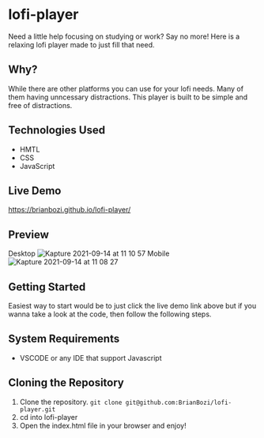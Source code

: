 # lofi-player
Need a little help focusing on studying or work? Say no more! Here is a relaxing lofi player made to just fill that need. 

## Why?
While there are other platforms you can use for your lofi needs. Many of them having unncessary distractions. This player is built to be simple and free of distractions.

## Technologies Used
- HMTL
- CSS
- JavaScript


## Live Demo
https://brianbozi.github.io/lofi-player/

## Preview
Desktop
![Kapture 2021-09-14 at 11 10 57](https://user-images.githubusercontent.com/70422100/133311081-508548a4-9b36-4077-a8d4-73911d9cf4a5.gif)
Mobile
![Kapture 2021-09-14 at 11 08 27](https://user-images.githubusercontent.com/70422100/133310852-103d32e0-3c06-4c43-ad9e-0db3c1412111.gif)

## Getting Started 
Easiest way to start would be to just click the live demo link above but if you wanna take a look at the code, then follow the following steps.

## System Requirements
- VSCODE or any IDE that support Javascript

## Cloning the Repository
1. Clone the repository. 
 ```git clone git@github.com:BrianBozi/lofi-player.git```
2. cd into lofi-player
3. Open the index.html file in your browser and enjoy!
